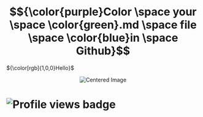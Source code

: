 

<!---Colorable text --->
# $${\color{purple}Color \space your \space \color{green}.md \space file \space \color{blue}in \space Github}$$
${\color[rgb]{1,0,0}Hello}$

<div style="text-align: center;">
  <img src="https://media.discordapp.net/attachments/975865507653759007/1403407255776264232/IMG_1754.png?ex=6897705b&is=68961edb&hm=7325407ff3dc7ccbf41579671030c7408358c322937e918f6f11ac89050fc9a5&=&format=webp&quality=lossless&width=1269&height=153" alt="Centered Image">
</div>

<!--- Display profile views --->
<h1 align="left">
  <img src="https://komarev.com/ghpvc/?username=CrazedNova&style=for-the-badge&color=fa00c4" alt="Profile views badge">
</h1>

